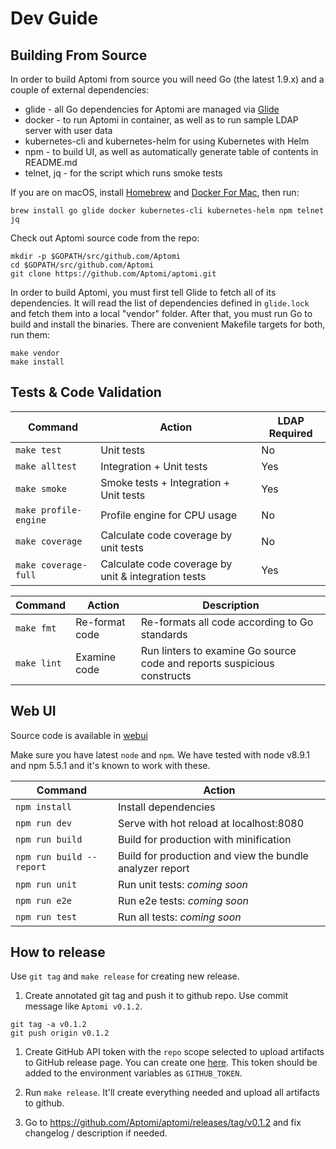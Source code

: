 # Dev Guide

## Building From Source
In order to build Aptomi from source you will need Go (the latest 1.9.x) and a couple of external dependencies:
* glide - all Go dependencies for Aptomi are managed via [Glide](https://glide.sh/)
* docker - to run Aptomi in container, as well as to run sample LDAP server with user data
* kubernetes-cli and kubernetes-helm for using Kubernetes with Helm
* npm - to build UI, as well as automatically generate table of contents in README.md 
* telnet, jq - for the script which runs smoke tests

If you are on macOS, install [Homebrew](https://brew.sh/) and [Docker For Mac](https://docs.docker.com/docker-for-mac/install/), then run: 
```
brew install go glide docker kubernetes-cli kubernetes-helm npm telnet jq
```

Check out Aptomi source code from the repo:
```
mkdir -p $GOPATH/src/github.com/Aptomi
cd $GOPATH/src/github.com/Aptomi
git clone https://github.com/Aptomi/aptomi.git
```

In order to build Aptomi, you must first tell Glide to fetch all of its dependencies. It will read the list of
dependencies defined in `glide.lock` and fetch them into a local "vendor" folder. After that, you must run Go to
build and install the binaries. There are convenient Makefile targets for both, run them:
```
make vendor 
make install
```

## Tests & Code Validation

Command    | Action          | LDAP Required
-----------|-----------------|--------------
```make test```    | Unit tests | No
```make alltest``` | Integration + Unit tests | Yes
```make smoke```   | Smoke tests + Integration + Unit tests | Yes
```make profile-engine```   | Profile engine for CPU usage | No
```make coverage```   | Calculate code coverage by unit tests | No
```make coverage-full```   | Calculate code coverage by unit & integration tests | Yes

Command     | Action          | Description
------------|-----------------|--------------
```make fmt```  | Re-format code | Re-formats all code according to Go standards
```make lint``` | Examine code | Run linters to examine Go source code and reports suspicious constructs

## Web UI
Source code is available in [webui](webui)

Make sure you have latest `node` and `npm`. We have tested with node v8.9.1 and npm 5.5.1 and it's
known to work with these.

Command     | Action
------------|----------
```npm install```  | Install dependencies
```npm run dev``` | Serve with hot reload at localhost:8080
```npm run build``` | Build for production with minification
```npm run build --report``` | Build for production and view the bundle analyzer report
```npm run unit``` | Run unit tests: *coming soon*
```npm run e2e``` | Run e2e tests: *coming soon*
```npm run test``` | Run all tests: *coming soon*

## How to release
Use `git tag` and `make release` for creating new release.

1. Create annotated git tag and push it to github repo. Use commit message like `Aptomi v0.1.2`.

```
git tag -a v0.1.2
git push origin v0.1.2
```

1. Create GitHub API token with the `repo` scope selected to upload artifacts to GitHub release page. You can create
one [here](https://github.com/settings/tokens/new). This token should be added to the environment variables as `GITHUB_TOKEN`.

1. Run `make release`. It'll create everything needed and upload all artifacts to github.

1. Go to https://github.com/Aptomi/aptomi/releases/tag/v0.1.2 and fix changelog / description if needed.
